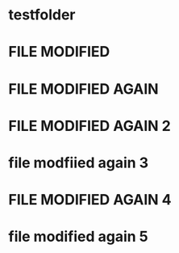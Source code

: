 # testfolder
# FILE MODIFIED
# FILE MODIFIED AGAIN
# FILE MODIFIED AGAIN 2
# file modfiied again 3
# FILE MODIFIED AGAIN 4
# file modified again 5
